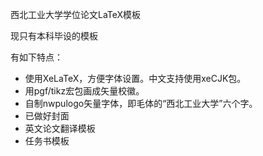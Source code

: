 西北工业大学学位论文LaTeX模板

现只有本科毕设的模板

有如下特点：

  * 使用XeLaTeX，方便字体设置。中文支持使用xeCJK包。
  * 用pgf/tikz宏包画成矢量校徽。
  * 自制nwpulogo矢量字体，即毛体的“西北工业大学”六个字。
  * 已做好封面
  * 英文论文翻译模板
  * 任务书模板